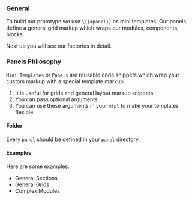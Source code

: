 ### General

To build our prototype we use `\{{#panel}}` as mini templates. Our panels define a general grid markup which wraps our modules, components, blocks.

Next up you will see our factories in detail.


### Panels Philosophy

`Mini Templates` or `Pabels` are reusable code snippets which wrap your custom markup with a special template markup.

1. It is useful for grids and general layout markup snippets
2. You can pass optional arguments
3. You can use these arguments in your `mtpl` to make your templates flexible

#### Folder

Every `panel` should be defined in your `panel` directory.

#### Examples

Here are some examples: 

* General Sections
* General Grids
* Complex Modules